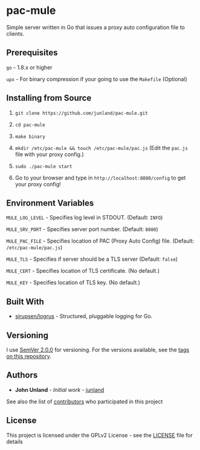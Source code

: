 # pac-mule
Simple server written in Go that issues a proxy auto configuration file to clients.

## Prerequisites

`go` - 1.8.x or higher

`upx` - For binary compression if your going to use the `Makefile` (Optional)

## Installing from Source

1. `git clone https://github.com/junland/pac-mule.git`

2. `cd pac-mule`

3. `make binary`

4. `mkdir /etc/pac-mule && touch /etc/pac-mule/pac.js` (Edit the `pac.js` file with your proxy config.)

5. `sudo ./pac-mule start`

6. Go to your browser and type in `http://localhost:8080/config` to get your proxy config!

## Environment Variables

`MULE_LOG_LEVEL`  - Specifies log level in STDOUT. (Default: `INFO`)

`MULE_SRV_PORT` - Specifies server port number. (Default: `8080`)

`MULE_PAC_FILE` - Specifies location of PAC (Proxy Auto Config) file. (Default: `/etc/pac-mule/pac.js`)

`MULE_TLS` - Specifies if server should be a TLS server (Default: `false`)

`MULE_CERT` - Specifies location of TLS certificate. (No default.)

`MULE_KEY` - Specifies location of TLS key. (No default.)

## Built With

* [sirupsen/logrus](https://github.com/sirupsen/logrus) - Structured, pluggable logging for Go.

## Versioning

I use [SemVer 2.0.0](http://semver.org/) for versioning. For the versions available, see the [tags on this repository](https://github.com/junland/pak-mule/tags).

## Authors

* **John Unland** - *Initial work* - [junland](https://github.com/junland)

See also the list of [contributors](https://github.com/your/project/contributors) who participated in this project

## License

This project is licensed under the GPLv2 License - see the [LICENSE](LICENSE.md) file for details
